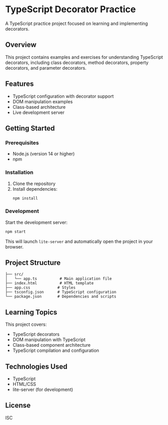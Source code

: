 # TypeScript Decorator Practice

A TypeScript practice project focused on learning and implementing decorators.

## Overview

This project contains examples and exercises for understanding TypeScript decorators, including class decorators, method decorators, property decorators, and parameter decorators.

## Features

- TypeScript configuration with decorator support
- DOM manipulation examples
- Class-based architecture
- Live development server

## Getting Started

### Prerequisites

- Node.js (version 14 or higher)
- npm

### Installation

1. Clone the repository
2. Install dependencies:
   ```bash
   npm install
   ```

### Development

Start the development server:
```bash
npm start
```

This will launch `lite-server` and automatically open the project in your browser.

## Project Structure

```
├── src/
│   └── app.ts          # Main application file
├── index.html          # HTML template
├── app.css            # Styles
├── tsconfig.json      # TypeScript configuration
└── package.json       # Dependencies and scripts
```

## Learning Topics

This project covers:
- TypeScript decorators
- DOM manipulation with TypeScript
- Class-based component architecture
- TypeScript compilation and configuration

## Technologies Used

- TypeScript
- HTML/CSS
- lite-server (for development)

## License

ISC